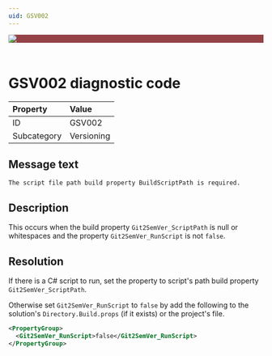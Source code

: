```yaml
---
uid: GSV002
---
```


<div style="background-color:#944248;padding:0px;margin-bottom:0.5em">
  <img src="https://noetictools.github.io/Git2SemVer.MSBuild/Images/Git2SemVer_banner_840x70.png"/>
</div>
<br/>

# GSV002 diagnostic code

| Property      | Value      |
| :---          | :---       |
| ID            | GSV002     |
| Subcategory   | Versioning |

## Message text

``The script file path build property BuildScriptPath is required.``

## Description

This occurs when the build property `Git2SemVer_ScriptPath` is null or whitespaces and the property `Git2SemVer_RunScript` is not `false`.

## Resolution

If there is a C# script to run, set the property to script's path build property `Git2SemVer_ScriptPath`.

Otherwise set `Git2SemVer_RunScript` to `false` by add the following
to the solution's `Directory.Build.props` (if it exists) or the project's file.

```xml
<PropertyGroup>
  <Git2SemVer_RunScript>false</Git2SemVer_RunScript>
</PropertyGroup>
```